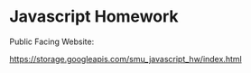 # Javascript Homework
Public Facing Website:

https://storage.googleapis.com/smu_javascript_hw/index.html
